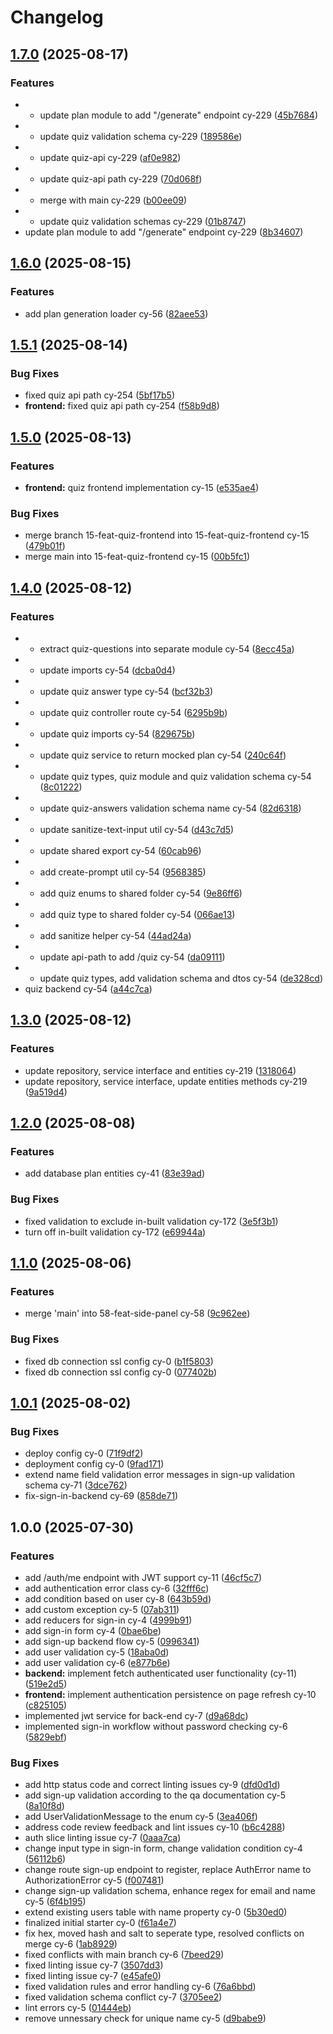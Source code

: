 # Changelog

## [1.7.0](https://github.com/BinaryStudioAcademy/bsa-2025-checkly/compare/shared-v1.6.0...shared-v1.7.0) (2025-08-17)


### Features

* * update plan module to add "/generate" endpoint cy-229 ([45b7684](https://github.com/BinaryStudioAcademy/bsa-2025-checkly/commit/45b768467eed3786ca47f312ae7b2af41ee3b440))
* * update quiz validation schema cy-229 ([189586e](https://github.com/BinaryStudioAcademy/bsa-2025-checkly/commit/189586e0d5bc4d9a9c77050632d0973cf5098dc6))
* * update quiz-api cy-229 ([af0e982](https://github.com/BinaryStudioAcademy/bsa-2025-checkly/commit/af0e98205e88cbc585d913525f5e82006b316eca))
* * update quiz-api path cy-229 ([70d068f](https://github.com/BinaryStudioAcademy/bsa-2025-checkly/commit/70d068fedb5e8cba9634d33280b008df987c959a))
* + merge with main cy-229 ([b00ee09](https://github.com/BinaryStudioAcademy/bsa-2025-checkly/commit/b00ee098c528bf22865c60007f6231a9a175af30))
* + update quiz validation schemas cy-229 ([01b8747](https://github.com/BinaryStudioAcademy/bsa-2025-checkly/commit/01b8747b3859a345711f40d25ec33ab75f311ad3))
* update plan module to add "/generate" endpoint cy-229 ([8b34607](https://github.com/BinaryStudioAcademy/bsa-2025-checkly/commit/8b346078be5e53ef6af2961f13ba0b7df8f848a7))

## [1.6.0](https://github.com/BinaryStudioAcademy/bsa-2025-checkly/compare/shared-v1.5.1...shared-v1.6.0) (2025-08-15)


### Features

* add plan generation loader cy-56 ([82aee53](https://github.com/BinaryStudioAcademy/bsa-2025-checkly/commit/82aee533b605d39e2056a27f2694b75b3a601c2e))

## [1.5.1](https://github.com/BinaryStudioAcademy/bsa-2025-checkly/compare/shared-v1.5.0...shared-v1.5.1) (2025-08-14)


### Bug Fixes

* fixed quiz api path cy-254 ([5bf17b5](https://github.com/BinaryStudioAcademy/bsa-2025-checkly/commit/5bf17b5801ee7bafac2e12411b78e2ad4753a0a7))
* **frontend:** fixed quiz api path cy-254 ([f58b9d8](https://github.com/BinaryStudioAcademy/bsa-2025-checkly/commit/f58b9d8a39c37965424e31f6fe938674ac90ac47))

## [1.5.0](https://github.com/BinaryStudioAcademy/bsa-2025-checkly/compare/shared-v1.4.0...shared-v1.5.0) (2025-08-13)


### Features

* **frontend:** quiz frontend implementation cy-15 ([e535ae4](https://github.com/BinaryStudioAcademy/bsa-2025-checkly/commit/e535ae4e1afa514869821dc0f344615f8275b102))


### Bug Fixes

* merge branch 15-feat-quiz-frontend into 15-feat-quiz-frontend cy-15 ([479b01f](https://github.com/BinaryStudioAcademy/bsa-2025-checkly/commit/479b01f32bd4f26dac3a68f2393734f7b439a309))
* merge main into 15-feat-quiz-frontend cy-15 ([00b5fc1](https://github.com/BinaryStudioAcademy/bsa-2025-checkly/commit/00b5fc1937a70d06fa4129cda277ac7cf36eef1b))

## [1.4.0](https://github.com/BinaryStudioAcademy/bsa-2025-checkly/compare/shared-v1.3.0...shared-v1.4.0) (2025-08-12)


### Features

* * extract quiz-questions into separate module cy-54 ([8ecc45a](https://github.com/BinaryStudioAcademy/bsa-2025-checkly/commit/8ecc45a4782742481e5c29c106386fcafd6ce5bc))
* * update imports cy-54 ([dcba0d4](https://github.com/BinaryStudioAcademy/bsa-2025-checkly/commit/dcba0d4369bcd5154bdef1e3dc385b9e9bd5a1b6))
* * update quiz answer type cy-54 ([bcf32b3](https://github.com/BinaryStudioAcademy/bsa-2025-checkly/commit/bcf32b31bf0a97e4ad177d0915a25ca7310f00c7))
* * update quiz controller route cy-54 ([6295b9b](https://github.com/BinaryStudioAcademy/bsa-2025-checkly/commit/6295b9b5780318c0bf259086f093f940482e780e))
* * update quiz imports cy-54 ([829675b](https://github.com/BinaryStudioAcademy/bsa-2025-checkly/commit/829675b6ef0344eeb65c8a14e9d8c49b44748a00))
* * update quiz service to return mocked plan cy-54 ([240c64f](https://github.com/BinaryStudioAcademy/bsa-2025-checkly/commit/240c64f2b94f65ba661c6e4b98b1904f5bdfe4e2))
* * update quiz types, quiz module and quiz validation schema cy-54 ([8c01222](https://github.com/BinaryStudioAcademy/bsa-2025-checkly/commit/8c012224451dbe7c3a96ffccde9b0ec21ea685aa))
* * update quiz-answers validation schema name cy-54 ([82d6318](https://github.com/BinaryStudioAcademy/bsa-2025-checkly/commit/82d6318426eef1bc7a0d61c4bcda6532a5a958d6))
* * update sanitize-text-input util cy-54 ([d43c7d5](https://github.com/BinaryStudioAcademy/bsa-2025-checkly/commit/d43c7d50dfa8812f6d7a147811809743e1d6df02))
* * update shared export cy-54 ([60cab96](https://github.com/BinaryStudioAcademy/bsa-2025-checkly/commit/60cab9697fcf35e55b83304411e047a6cd459881))
* + add create-prompt util cy-54 ([9568385](https://github.com/BinaryStudioAcademy/bsa-2025-checkly/commit/95683856c15e2c52be6b395eca69bc0fe41cdf43))
* + add quiz enums to shared folder cy-54 ([9e86ff6](https://github.com/BinaryStudioAcademy/bsa-2025-checkly/commit/9e86ff69bccfcfd89f3a70d1ae85475821d5f26f))
* + add quiz type to shared folder cy-54 ([066ae13](https://github.com/BinaryStudioAcademy/bsa-2025-checkly/commit/066ae13e09fdcc94c08662bac60f316745b30d10))
* + add sanitize helper cy-54 ([44ad24a](https://github.com/BinaryStudioAcademy/bsa-2025-checkly/commit/44ad24a01e9c8a6bc15cafe6a42ebfe53128b742))
* + update api-path to add /quiz cy-54 ([da09111](https://github.com/BinaryStudioAcademy/bsa-2025-checkly/commit/da09111d615a56649156731023ecc9f32cdfdd8e))
* + update quiz types, add validation schema and dtos cy-54 ([de328cd](https://github.com/BinaryStudioAcademy/bsa-2025-checkly/commit/de328cd72d798a7adbc826e823e2f0efb7170666))
* quiz backend cy-54 ([a44c7ca](https://github.com/BinaryStudioAcademy/bsa-2025-checkly/commit/a44c7cacafc9fe48fe97929e2d082a292c2b7b22))

## [1.3.0](https://github.com/BinaryStudioAcademy/bsa-2025-checkly/compare/shared-v1.2.0...shared-v1.3.0) (2025-08-12)


### Features

* update repository, service interface and entities cy-219 ([1318064](https://github.com/BinaryStudioAcademy/bsa-2025-checkly/commit/13180641e6621d6d3fee36794e1ef02912346f97))
* update repository, service interface, update entities methods cy-219 ([9a519d4](https://github.com/BinaryStudioAcademy/bsa-2025-checkly/commit/9a519d49e58dfaa434ad58c37fc5ef562f68c517))

## [1.2.0](https://github.com/BinaryStudioAcademy/bsa-2025-checkly/compare/shared-v1.1.0...shared-v1.2.0) (2025-08-08)


### Features

* add database plan entities cy-41 ([83e39ad](https://github.com/BinaryStudioAcademy/bsa-2025-checkly/commit/83e39ade0aa3a4cd2b93814c2e718b9027aab11a))


### Bug Fixes

* fixed validation to exclude in-built validation cy-172 ([3e5f3b1](https://github.com/BinaryStudioAcademy/bsa-2025-checkly/commit/3e5f3b18eb071d131a706d82ed819f9824c41719))
* turn off in-built validation cy-172 ([e69944a](https://github.com/BinaryStudioAcademy/bsa-2025-checkly/commit/e69944ab7a3d0380ee1e93df9e574e3bee118e0c))

## [1.1.0](https://github.com/BinaryStudioAcademy/bsa-2025-checkly/compare/shared-v1.0.1...shared-v1.1.0) (2025-08-06)


### Features

* merge 'main' into 58-feat-side-panel cy-58 ([9c962ee](https://github.com/BinaryStudioAcademy/bsa-2025-checkly/commit/9c962ee3b69f2b4b92666147c5f9310108a127e0))


### Bug Fixes

* fixed db connection ssl config cy-0 ([b1f5803](https://github.com/BinaryStudioAcademy/bsa-2025-checkly/commit/b1f5803e33281536d51f9599ef7b92d2bfc3f4e4))
* fixed db connection ssl config cy-0 ([077402b](https://github.com/BinaryStudioAcademy/bsa-2025-checkly/commit/077402bb890fee03566e643cfa683c5ced8fce14))

## [1.0.1](https://github.com/BinaryStudioAcademy/bsa-2025-checkly/compare/shared-v1.0.0...shared-v1.0.1) (2025-08-02)


### Bug Fixes

* deploy config cy-0 ([71f9df2](https://github.com/BinaryStudioAcademy/bsa-2025-checkly/commit/71f9df22549eacab9d0927970cd5542530d78053))
* deployment config cy-0 ([9fad171](https://github.com/BinaryStudioAcademy/bsa-2025-checkly/commit/9fad1715b2180a66b510e3f3c2f44de15f3baf0d))
* extend name field validation error messages in sign-up validation schema cy-71 ([3dce762](https://github.com/BinaryStudioAcademy/bsa-2025-checkly/commit/3dce762c3b01e0b2de2e3601d64e4a7fcece9fcd))
* fix-sign-in-backend cy-69 ([858de71](https://github.com/BinaryStudioAcademy/bsa-2025-checkly/commit/858de716436ed5485726aa2c06ab32bb6f4809b3))

## 1.0.0 (2025-07-30)


### Features

* add /auth/me endpoint with JWT support cy-11 ([46cf5c7](https://github.com/BinaryStudioAcademy/bsa-2025-checkly/commit/46cf5c7662ef1e8518bff32555e7945121d117c1))
* add authentication error class cy-6 ([32fff6c](https://github.com/BinaryStudioAcademy/bsa-2025-checkly/commit/32fff6cc73646f36b2325f632b2b7991fa1f9119))
* add condition based on user cy-8 ([643b59d](https://github.com/BinaryStudioAcademy/bsa-2025-checkly/commit/643b59dc4df27278789d261dd878ff6f22bb7ecf))
* add custom exception cy-5 ([07ab311](https://github.com/BinaryStudioAcademy/bsa-2025-checkly/commit/07ab3118da603e990c02ee8ce06d002373a0fe35))
* add reducers for sign-in cy-4 ([4999b91](https://github.com/BinaryStudioAcademy/bsa-2025-checkly/commit/4999b91b10012275a34f7b302dbe22eb58904554))
* add sign-in form cy-4 ([0bae6be](https://github.com/BinaryStudioAcademy/bsa-2025-checkly/commit/0bae6be1ed6abf69de0e133f3c6534a2242e7d40))
* add sign-up backend flow cy-5 ([0996341](https://github.com/BinaryStudioAcademy/bsa-2025-checkly/commit/0996341fbf59b896f5ce2b63353e8dbd27d6a977))
* add user validation cy-5 ([18aba0d](https://github.com/BinaryStudioAcademy/bsa-2025-checkly/commit/18aba0dbb6b256ca5f9f02a2a7243e9aa00dd202))
* add user validation cy-6 ([e877b6e](https://github.com/BinaryStudioAcademy/bsa-2025-checkly/commit/e877b6ed4bb40ca9b9c8459c2e0e5de2c963799e))
* **backend:** implement fetch authenticated user functionality (cy-11) ([519e2d5](https://github.com/BinaryStudioAcademy/bsa-2025-checkly/commit/519e2d559f557c1c339a553f34fc43f3a6ac8a43))
* **frontend:** implement authentication persistence on page refresh cy-10 ([c825105](https://github.com/BinaryStudioAcademy/bsa-2025-checkly/commit/c825105fd2a1f4addd4dad393e194cf9f35dee74))
* implemented jwt service for back-end cy-7 ([d9a68dc](https://github.com/BinaryStudioAcademy/bsa-2025-checkly/commit/d9a68dc105a75ade057b6f799ced1c102e4d9039))
* implemented sign-in workflow without password checking cy-6 ([5829ebf](https://github.com/BinaryStudioAcademy/bsa-2025-checkly/commit/5829ebf48413596981040107b9352095006b3b6a))


### Bug Fixes

* add http status code and correct linting issues cy-9 ([dfd0d1d](https://github.com/BinaryStudioAcademy/bsa-2025-checkly/commit/dfd0d1d5725c3d7a8a01a72bb64bba2fe0a049ed))
* add sign-up validation according to the qa documentation cy-5 ([8a10f8d](https://github.com/BinaryStudioAcademy/bsa-2025-checkly/commit/8a10f8d75ca52a1a4838187fd84ad662e11be30e))
* add UserValidationMessage to the enum cy-5 ([3ea406f](https://github.com/BinaryStudioAcademy/bsa-2025-checkly/commit/3ea406ff01406cf8cb3397beadb5c8741bc6803f))
* address code review feedback and lint issues cy-10 ([b6c4288](https://github.com/BinaryStudioAcademy/bsa-2025-checkly/commit/b6c4288b5ebdc49a404bc34ceaf2749b0332fd61))
* auth slice linting issue cy-7 ([0aaa7ca](https://github.com/BinaryStudioAcademy/bsa-2025-checkly/commit/0aaa7caadc483937738694359945c43e25ed741e))
* change input type in sign-in form, change validation condition cy-4 ([56112b6](https://github.com/BinaryStudioAcademy/bsa-2025-checkly/commit/56112b610525e0454db6570c9a882d5f9ea4daaf))
* change route sign-up endpoint to register, replace AuthError name to AuthorizationError cy-5 ([f007481](https://github.com/BinaryStudioAcademy/bsa-2025-checkly/commit/f0074811c66566417a2488e600eb9a1f71b89b3f))
* change sign-up validation schema, enhance regex for email and name cy-5 ([6f4b195](https://github.com/BinaryStudioAcademy/bsa-2025-checkly/commit/6f4b19554fa80fd36e56b8b0e1e4f3ce1042d0e7))
* extend existing users table with name property cy-0 ([5b30ed0](https://github.com/BinaryStudioAcademy/bsa-2025-checkly/commit/5b30ed096daaa75345011ad28a09a7ea0b0886ae))
* finalized initial starter cy-0 ([f61a4e7](https://github.com/BinaryStudioAcademy/bsa-2025-checkly/commit/f61a4e72e964081075acda5fd277d369a3ac55a5))
* fix hex, moved hash and salt to seperate type, resolved conflicts on merge cy-6 ([1ab8929](https://github.com/BinaryStudioAcademy/bsa-2025-checkly/commit/1ab8929df8e4dd5d8d7ee9560a0b7b1126cb2239))
* fixed conflicts with main branch cy-6 ([7beed29](https://github.com/BinaryStudioAcademy/bsa-2025-checkly/commit/7beed2992cf04d30a052c966bcb87f7341066143))
* fixed linting issue cy-7 ([3507dd3](https://github.com/BinaryStudioAcademy/bsa-2025-checkly/commit/3507dd375a75c3ce400988850fd7eb226df3cdbb))
* fixed linting issue cy-7 ([e45afe0](https://github.com/BinaryStudioAcademy/bsa-2025-checkly/commit/e45afe03626c5393d84002bab521936889c75066))
* fixed validation rules and error handling cy-6 ([76a6bbd](https://github.com/BinaryStudioAcademy/bsa-2025-checkly/commit/76a6bbd4bde1e2fa83521e28d8519b03be1dfff1))
* fixed validation schema conflict cy-7 ([3705ee2](https://github.com/BinaryStudioAcademy/bsa-2025-checkly/commit/3705ee2113dfc62590c618a4557cebd5a70bd838))
* lint errors cy-5 ([01444eb](https://github.com/BinaryStudioAcademy/bsa-2025-checkly/commit/01444eb97a9e1d238a89c6ce5ca77b31f979af6a))
* remove unnessary check for unique name cy-5 ([d9babe9](https://github.com/BinaryStudioAcademy/bsa-2025-checkly/commit/d9babe9400f48300c520db78baf4aa2aece78099))
